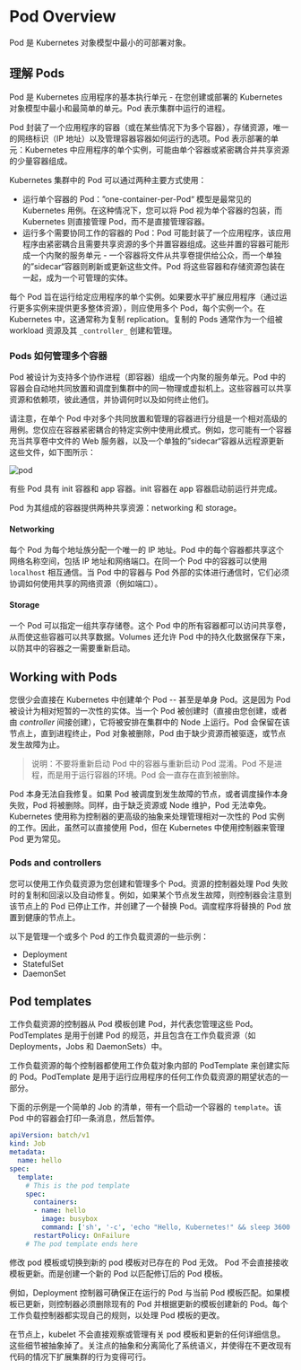 # Pod Overview

Pod 是 Kubernetes 对象模型中最小的可部署对象。

## 理解 Pods

Pod 是 Kubernetes 应用程序的基本执行单元 - 在您创建或部署的 Kubernetes 对象模型中最小和最简单的单元。Pod 表示集群中运行的进程。

Pod 封装了一个应用程序的容器（或在某些情况下为多个容器），存储资源，唯一的网络标识（IP 地址）以及管理容器容器如何运行的选项。Pod 表示部署的单元：Kubernetes 中应用程序的单个实例，可能由单个容器或紧密耦合并共享资源的少量容器组成。

Kubernetes 集群中的 Pod 可以通过两种主要方式使用：

- 运行单个容器的 Pod：”one-container-per-Pod“ 模型是最常见的 Kubernetes 用例。在这种情况下，您可以将 Pod 视为单个容器的包装，而 Kubernetes 则直接管理 Pod，而不是直接管理容器。
- 运行多个需要协同工作的容器的 Pod：Pod 可能封装了一个应用程序，该应用程序由紧密耦合且需要共享资源的多个并置容器组成。这些并置的容器可能形成一个内聚的服务单元 - 一个容器将文件从共享卷提供给公众，而一个单独的”sidecar“容器则刷新或更新这些文件。Pod 将这些容器和存储资源包装在一起，成为一个可管理的实体。

每个 Pod 旨在运行给定应用程序的单个实例。如果要水平扩展应用程序（通过运行更多实例来提供更多整体资源），则应使用多个 Pod，每个实例一个。在 Kubernetes 中，这通常称为复制 replication。复制的 Pods 通常作为一个组被 workload 资源及其 `_controller_`  创建和管理。

### Pods 如何管理多个容器

Pod 被设计为支持多个协作进程（即容器）组成一个内聚的服务单元。Pod 中的容器会自动地共同放置和调度到集群中的同一物理或虚拟机上。这些容器可以共享资源和依赖项，彼此通信，并协调何时以及如何终止他们。

请注意，在单个 Pod 中对多个共同放置和管理的容器进行分组是一个相对高级的用例。您仅应在容器紧密耦合的特定实例中使用此模式。例如，您可能有一个容器充当共享卷中文件的 Web 服务器，以及一个单独的”sidecar“容器从远程源更新这些文件，如下图所示：

![pod](https://d33wubrfki0l68.cloudfront.net/aecab1f649bc640ebef1f05581bfcc91a48038c4/728d6/images/docs/pod.svg)

有些 Pod 具有 init 容器和 app 容器。init 容器在 app 容器启动前运行并完成。

Pod 为其组成的容器提供两种共享资源：networking 和 storage。

#### Networking

每个 Pod 为每个地址族分配一个唯一的 IP 地址。Pod 中的每个容器都共享这个网络名称空间，包括 IP 地址和网络端口。在同一个 Pod 中的容器可以使用 `localhost` 相互通信。当 Pod 中的容器与 Pod 外部的实体进行通信时，它们必须协调如何使用共享的网络资源（例如端口）。

#### Storage

一个 Pod 可以指定一组共享存储卷。这个 Pod 中的所有容器都可以访问共享卷，从而使这些容器可以共享数据。Volumes 还允许 Pod 中的持久化数据保存下来，以防其中的容器之一需要重新启动。

## Working with Pods

您很少会直接在 Kubernetes 中创建单个 Pod -- 甚至是单身 Pod。这是因为 Pod 被设计为相对短暂的一次性的实体。当一个 Pod 被创建时（直接由您创建，或者由 _controller_ 间接创建），它将被安排在集群中的 Node 上运行。Pod 会保留在该节点上，直到进程终止，Pod 对象被删除，Pod 由于缺少资源而被驱逐，或节点发生故障为止。

> 说明：不要将重新启动 Pod 中的容器与重新启动 Pod 混淆。Pod 不是进程，而是用于运行容器的环境。Pod 会一直存在直到被删除。

Pod 本身无法自我修复。如果 Pod 被调度到发生故障的节点，或者调度操作本身失败，Pod 将被删除。同样，由于缺乏资源或 Node 维护，Pod 无法幸免。Kubernetes 使用称为控制器的更高级的抽象来处理管理相对一次性的 Pod 实例的工作。因此，虽然可以直接使用 Pod，但在 Kubernetes 中使用控制器来管理 Pod 更为常见。

### Pods and controllers

您可以使用工作负载资源为您创建和管理多个 Pod。资源的控制器处理 Pod 失败时的复制和回滚以及自动修复。例如，如果某个节点发生故障，则控制器会注意到该节点上的 Pod 已停止工作，并创建了一个替换 Pod。调度程序将替换的 Pod 放置到健康的节点上。

以下是管理一个或多个 Pod 的工作负载资源的一些示例：

- Deployment
- StatefulSet
- DaemonSet

## Pod templates

工作负载资源的控制器从 Pod 模板创建 Pod，并代表您管理这些 Pod。 PodTemplates 是用于创建 Pod 的规范，并且包含在工作负载资源（如 Deployments，Jobs 和 DaemonSets）中。

工作负载资源的每个控制器都使用工作负载对象内部的 PodTemplate 来创建实际的 Pod。PodTemplate 是用于运行应用程序的任何工作负载资源的期望状态的一部分。

下面的示例是一个简单的 Job 的清单，带有一个启动一个容器的 `template`。该 Pod 中的容器会打印一条消息，然后暂停。

```yaml
apiVersion: batch/v1
kind: Job
metadata:
  name: hello
spec:
  template:
    # This is the pod template
    spec:
      containers:
      - name: hello
        image: busybox
        command: ['sh', '-c', 'echo "Hello, Kubernetes!" && sleep 3600']
      restartPolicy: OnFailure
    # The pod template ends here
```

修改 pod 模板或切换到新的 pod 模板对已存在的 Pod 无效。 Pod 不会直接接收模板更新。而是创建一个新的 Pod 以匹配修订后的 Pod 模板。

例如，Deployment 控制器可确保正在运行的 Pod 与当前 Pod 模板匹配。如果模板已更新，则控制器必须删除现有的 Pod 并根据更新的模板创建新的 Pod。每个工作负载控制器都实现自己的规则，以处理 Pod 模板的更改。

在节点上，kubelet 不会直接观察或管理有关 pod 模板和更新的任何详细信息。这些细节被抽象掉了。关注点的抽象和分离简化了系统语义，并使得在不更改现有代码的情况下扩展集群的行为变得可行。

 